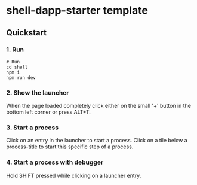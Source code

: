 # shell-dapp-starter template

## Quickstart

### 1. Run
```shell
# Run
cd shell
npm i
npm run dev
```

### 2. Show the launcher
When the page loaded completely click either on the small '+' button in the bottom left corner or press ALT+T.

### 3. Start a process
Click on an entry in the launcher to start a process. Click on a tile below a process-title to start this specific step of a process.

### 4. Start a process with debugger
Hold SHIFT pressed while clicking on a launcher entry.